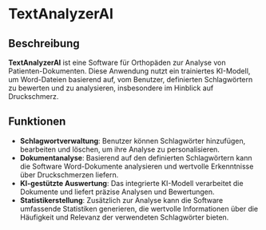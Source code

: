 # TextAnalyzerAI

## Beschreibung

**TextAnalyzerAI** ist eine Software für Orthopäden zur Analyse von Patienten-Dokumenten.
Diese Anwendung nutzt ein trainiertes KI-Modell, um Word-Dateien basierend auf, vom Benutzer, definierten Schlagwörtern zu bewerten und zu analysieren, insbesondere im Hinblick auf Druckschmerz.

## Funktionen

- **Schlagwortverwaltung**: Benutzer können Schlagwörter hinzufügen, bearbeiten und löschen, um ihre Analyse zu personalisieren.
- **Dokumentanalyse**: Basierend auf den definierten Schlagwörtern kann die Software Word-Dokumente analysieren und wertvolle Erkenntnisse über Druckschmerzen liefern.
- **KI-gestützte Auswertung**: Das integrierte KI-Modell verarbeitet die Dokumente und liefert präzise Analysen und Bewertungen.
- **Statistikerstellung**: Zusätzlich zur Analyse kann die Software umfassende Statistiken generieren, die wertvolle Informationen über die Häufigkeit und Relevanz der verwendeten Schlagwörter bieten.
